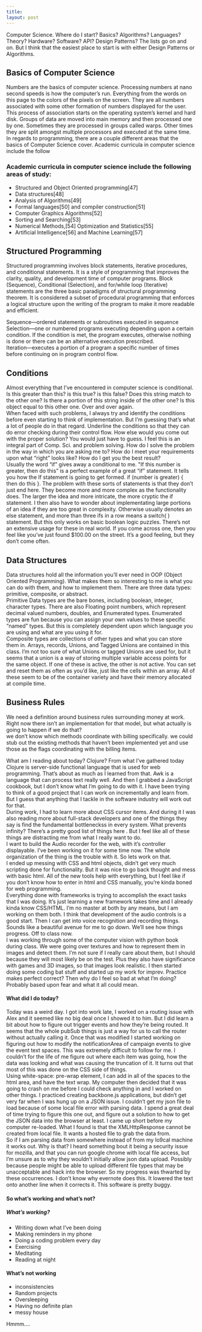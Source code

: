 ```yaml
---
title: 
layout: post
---
```


Computer Science. Where do I start? Basics? Algorithms? Languages? Theory? Hardware? Software? API? Design Patterns? The lists go on and on. But I think that the easiest place to start is with either Design Patterns or Algorithms.    

## Basics of Computer Science

Numbers are the basics of computer science. Processing numbers at nano second speeds is how the computer’s run. Everything from the words on this page to the colors of the pixels on the screen. They are all numbers associated with some other formation of numbers displayed for the user. This process of association starts on the operating system’s kernel and hard disk. Groups of data are moved into main memory and then processed one by one. Sometimes they are processed in groups called warps. Other times they are split amongst multiple processors and executed at the same time. In regards to programming, there are a couple different areas that the basics of Computer Science cover. Academic curricula in computer science include the follow   

### Academic curricula in computer science include the following areas of study:

* Structured and Object Oriented programming[47]
* Data structures[48]
* Analysis of Algorithms[49]
* Formal languages[50] and compiler construction[51]
* Computer Graphics Algorithms[52]
* Sorting and Searching[53]
* Numerical Methods,[54] Optimization and Statistics[55]
* Artificial Intelligence[56] and Machine Learning[57]

## Structured Programming
Structured programming involves block statements, iterative procedures, and conditional statements. It is a style of programming that improves the clarity, quality, and development time of computer programs. Block (Sequence), Conditional (Selection), and for/while loop (Iterative) statements are the three basic paradigms of structural programming theorem. It is considered a subset of procedural programming that enforces a logical structure upon the writing of the program to make it more readable and efficient.   

Sequence—ordered statements or subroutines executed in sequence
Selection—one or numbered programs executing depending upon a certain condition. If the condition is met, the program executes, otherwise nothing is done or there can be an alternative execution prescribed.    
Iteration—executes a portion of a program a specific number of times before continuing on in program control flow.    


## Conditions

Almost everything that I’ve encountered in computer science is conditional. Is this greater than this? is this true? is this false? Does this string match to the other one? Is there a portion of this string inside of the other one? Is this object equal to this other one. Over and over again.    
When faced with such problems, I always try and identify the conditions before even starting to think of implementation. But I’m guessing that’s what a lot of people do in that regard. Underline the conditions so that they can do error checking during their control flow. How else would you come out with the proper solution? You would just have to guess. I feel this is an integral part of Comp. Sci. and problem solving. How do I solve the problem in the way in which you are asking me to? How do I meet your requirements upon what “right” looks like? How do I get you the best result?     
Usually the word “if” gives away a conditional to me. "If this number is greater, then do this” is a perfect example of a great “if” statement. It tells you how the If statement is going to get formed. if (number is greater) { then do this }. The problem with these sorts of statements is that they don’t just end here. They become more and more complex as the functionality does. The larger the idea and more intricate, the more cryptic the if statement. I then also have to wonder about implementating large portions of an idea if they are too great in complexity. Otherwise usually denotes an else statement, and more than three ifs in a row means a switch( ) statement. But this only works on basic boolean logic puzzles. There’s not an extensive usage for these in real world. If you come across one, then you feel like you’ve just found $100.00 on the street. It’s a good feeling, but they don’t come often.      

## Data Structures

Data structures hold all the information you’ll ever need in OOP (Object Oriented Programming). What makes them so interesting to me is what you can do with them, and how to implement them. There are three data types: primitive, composite, or abstract.     
Primitive Data types are the bare bones, including boolean, integer, character types. There are also Floating point numbers, which represent decimal valued numbers, doubles, and Enumerated types. Enumerated types are fun because you can assign your own values to these specific “named” types. But this is completely dependent upon which language you are using and what are you using it for.     
Composite types are collections of other types and what you can store them in. Arrays, records, Unions, and Tagged Unions are contained in this class. I’m not too sure of what Unions or tagged Unions are used for, but it seems that a union is a way of storing multiple variable access points for the same object. If one of these is active, the other is not active. You can set and reset them as often as you’d like, just like the cells within an array. All of these seem to be of the container variety and have their memory allocated at compile time.     


## Business Rules 
We need a definition around business rules surrounding money at work. Right now there isn’t an implementation for that model, but what actually is going to happen if we do that?     
we don’t know which methods coordinate with billing specifically.
we could stub out the existing methods that haven’t been implemented yet and use those as the flags coordinating with the billing items.    


What am I reading about today? Clojure? From what I’ve gathered today Clojure is server-side functional language that is used for web programming. That’s about as much as I learned from that. Awk is a language that can process text really well. And then I grabbed a JavaScript cookbook, but I don’t know what I’m going to do with it. I have been trying to think of a good project that I can work on incrementally and learn from. But I guess that anything that I tackle in the software industry will work out for that.     
During work, I had to learn more about CSS cursor items. And during it I was also reading more about full-stack developers and one of the things they say is find the fundamental bottleneckss in every system. What prevents infinity? There’s a pretty good list of things here . But I feel like all of these things are distracting me from what I really want to do.      
I want to build the Audio recorder for the web, with it’s controller displayable. I’ve been working on it for some time now. The whole organization of the thing is the trouble with it. So lets work on that.      
I ended up messing with CSS and html objects, didn’t get very much scripting done for functionality. But it was nice to go back thought and mess with basic html. All of the new tools help with everything, but I feel like if you don’t know how to enter in html and CSS manually, you’re kinda boned for web programming.     
Everything done with frameworks is trying to accomplish the exact tasks that I was doing. It’s just learning a new framework takes time and I already kinda know CSS/HTML. I’m no master at both by any means, but I am working on them both. I think that development of the audio controls is a good start. Then I can get into voice recognition and recording things. Sounds like a beautiful avenue for me to go down. We’ll see how things progress. Off to class now.    
I was working through some of the computer vision with python book during class. We were going over textures and how to represent them in images and detect them. I’m not sure if I really care about them, but I should because they will most likely be on the test. Plus they also have significance with games and 3D images, so that images look realistic. I then started doing some coding bat stuff and started up my work for imprev. Practice makes perfect correct? Then why do I feel so bad at what I’m doing? Probably based upon fear and what it all could mean.      

#### What did I do today? 

Today was a weird day. I got into work late, I worked on a routing issue with Alex and it seemed like no big deal once I showed it to him. But I did learn a bit about how to figure out trigger events and how they’re being routed. It seems that the whole pubSub things is just a way for us to call the router without actually calling it. Once that was modified I started working on figuring out how to modify the notificationArea of campaign events to give the event text spaces. This was extremely difficult to follow for me. I couldn’t for the life of me figure out where each item was going, how the data was looking and what was causing the truncation of it. It turns out that most of this was done on the CSS side of things.    
Using white-space: pre-wrap element, I can add in all of the spaces to the html area, and have the text wrap. My computer then decided that it was going to crash on me before I could check anything in and I worked on other things. I practiced creating backbone.js applications, but didn’t get very far when I was hung up on a JSON issue. I couldn’t get my json file to load because of some local file error with parsing data. I spend a great deal of time trying to figure this one out, and figure out a solution to how to get the JSON data into the browser at least. I came up short before my computer re-loaded. What I found is that the XMLHttpResponse cannot be created from local file. It wants a hosted file to grab the data from.     
So if I am parsing data from somewhere instead of from my lo9cal machine it works out. Why is that? I heard something bout it being a security issue for mozilla, and that you can run google chrome with local file access, but I’m unsure as to why they wouldn’t initially allow json data upload. Possibly because people might be able to upload different file types that may be unacceptable and hack into the browser. So my progress was thwarted by these occurrences. I don’t know why evernote does this. It lowered the text onto another line when it corrects it. This software is pretty buggy.     

#### So what’s working and what’s not?
##### What’s working?
* Writing down what I’ve been doing 
* Making reminders in my phone
* Doing a coding problem every day
* Exercising
* Meditating
* Reading at night

#### What’s not working
* inconsistencies
* Random projects
* Oversleeping
* Having no definite plan
* messy house


Hmmm....